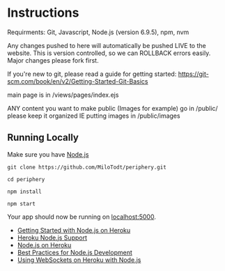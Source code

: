 # Instructions
Requirments: Git, Javascript, Node.js (version 6.9.5), npm, nvm

Any changes pushed to here will automatically be pushed LIVE to the website.
This is version controlled, so we can ROLLBACK errors easily. Major changes please fork first.

If you're new to git, please read a guide for getting started: https://git-scm.com/book/en/v2/Getting-Started-Git-Basics

main page is in /views/pages/index.ejs

ANY content you want to make public (Images for example) go in /public/ please keep it organized IE putting images in /public/images

## Running Locally

Make sure you have [Node.js](http://nodejs.org/) 

 `git clone https://github.com/MiloTodt/periphery.git`
 
 `cd periphery`
 
 `npm install`
 
 `npm start`


Your app should now be running on [localhost:5000](http://localhost:5000/).


- [Getting Started with Node.js on Heroku](https://devcenter.heroku.com/articles/getting-started-with-nodejs)
- [Heroku Node.js Support](https://devcenter.heroku.com/articles/nodejs-support)
- [Node.js on Heroku](https://devcenter.heroku.com/categories/nodejs)
- [Best Practices for Node.js Development](https://devcenter.heroku.com/articles/node-best-practices)
- [Using WebSockets on Heroku with Node.js](https://devcenter.heroku.com/articles/node-websockets)
